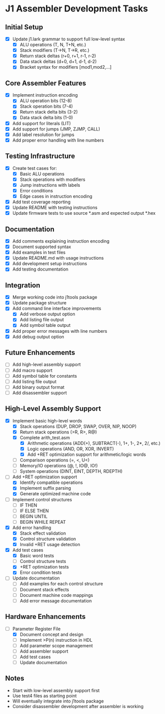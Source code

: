 # J1 Assembler Development Tasks

## Initial Setup
- [x] Update j1.lark grammar to support full low-level syntax
  - [x] ALU operations (T, N, T+N, etc.)
  - [x] Stack modifiers (T->N, T->R, etc.)
  - [x] Return stack deltas (r+0, r+1, r-1, r-2)
  - [x] Data stack deltas (d+0, d+1, d-1, d-2)
  - [x] Bracket syntax for modifiers [mod1,mod2,...]

## Core Assembler Features
- [x] Implement instruction encoding
  - [x] ALU operation bits (12-8)
  - [x] Stack operation bits (7-4)
  - [x] Return stack delta bits (3-2)
  - [x] Data stack delta bits (1-0)
- [x] Add support for literals (LIT)
- [x] Add support for jumps (JMP, ZJMP, CALL)
- [x] Add label resolution for jumps
- [x] Add proper error handling with line numbers

## Testing Infrastructure
- [x] Create test cases for:
  - [x] Basic ALU operations
  - [x] Stack operations with modifiers
  - [x] Jump instructions with labels
  - [x] Error conditions
  - [x] Edge cases in instruction encoding
- [x] Add test coverage reporting
- [x] Update README with testing instructions
- [X] Update firmware tests to use source *.asm and expected output *.hex

## Documentation
- [x] Add comments explaining instruction encoding
- [x] Document supported syntax
- [x] Add examples in test files
- [x] Update README.md with usage instructions
- [x] Add development setup instructions
- [x] Add testing documentation

## Integration
- [x] Merge working code into j1tools package
- [x] Update package structure
- [x] Add command line interface improvements
  - [x] Add verbose output option
  - [x] Add listing file output
  - [x] Add symbol table output
- [x] Add proper error messages with line numbers
- [x] Add debug output option

## Future Enhancements
- [ ] Add high-level assembly support
- [ ] Add macro support
- [ ] Add symbol table for constants
- [ ] Add listing file output
- [ ] Add binary output format
- [ ] Add disassembler support

## High-Level Assembly Support
- [x] Implement basic high-level words
  - [x] Stack operations (DUP, DROP, SWAP, OVER, NIP, NOOP)
  - [x] Return stack operations (>R, R>, R@)
  - [x] Complete arith_test.asm
    - [x] Arithmetic operations (ADD(+), SUBTRACT(-), 1+, 1-, 2*, 2/, etc.)
    - [x] Logic operations (AND, OR, XOR, INVERT)
    - [x] Add +RET optimization support for arithmetic/logic words
  - [ ] Comparison operations (=, <, U<)
  - [ ] Memory/IO operations (@, !, IO@, IO!)
  - [ ] System operations (DINT, EINT, DEPTH, RDEPTH)
- [ ] Add +RET optimization support
  - [x] Identify compatible operations
  - [x] Implement suffix parsing
  - [x] Generate optimized machine code
- [ ] Implement control structures
  - [ ] IF THEN
  - [ ] IF ELSE THEN
  - [ ] BEGIN UNTIL
  - [ ] BEGIN WHILE REPEAT
- [x] Add error handling
  - [x] Stack effect validation
  - [x] Control structure validation
  - [x] Invalid +RET usage detection
- [x] Add test cases
  - [x] Basic word tests
  - [ ] Control structure tests
  - [x] +RET optimization tests
  - [x] Error condition tests
- [ ] Update documentation
  - [ ] Add examples for each control structure
  - [ ] Document stack effects
  - [ ] Document machine code mappings
  - [ ] Add error message documentation

## Hardware Enhancements
- [ ] Parameter Register File
  - [x] Document concept and design
  - [ ] Implement >P(n) instruction in HDL
  - [ ] Add parameter scope management
  - [ ] Add assembler support
  - [ ] Add test cases
  - [ ] Update documentation

## Notes
- Start with low-level assembly support first
- Use test4 files as starting point
- Will eventually integrate into j1tools package
- Consider disassembler development after assembler is working
